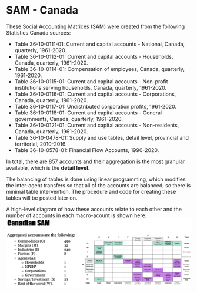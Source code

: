 # SAM - Canada #
These Social Accounting Matrices (SAM) were created from the following Statistics Canada sources:
* Table 36-10-0111-01: Current and capital accounts - National, Canada, quarterly, 1961-2020.
* Table 36-10-0112-01: Current and capital accounts - Households, Canada, quarterly, 1961-2020.
* Table 36-10-0114-01: Compensation of employees, Canada, quarterly, 1961-2020.
* Table 36-10-0115-01: Current and capital accounts - Non-profit institutions serving households, Canada, quarterly, 1961-2020.
* Table 36-10-0116-01: Current and capital accounts - Corporations, Canada, quarterly, 1961-2020.
* Table 36-10-0117-01: Undistributed corporation profits, 1961-2020.
* Table 36-10-0118-01: Current and capital accounts - General governments, Canada, quarterly, 1961-2020.
* Table 36-10-0121-01: Current and capital accounts - Non-residents, Canada, quarterly, 1961-2020.
* Table 36-10-0478-01: Supply and use tables, detail level, provincial and territorial, 2010-2016.
* Table 36-10-0578-01: Financial Flow Accounts, 1990-2020.

In total, there are 857 accounts and their aggregation is the most granular available, which is the **detail level**.

The balancing of tables is done using linear programming, which modifies the inter-agent transfers so that all of the accounts are balanced, so there is minimal table intervention. The procedure and code for creating these tables will be posted later on.

A high-level diagram of how these accounts relate to each other and the number of accounts in each macro-acount is shown here:
![image](https://github.com/jorge-antares/SAMCanada/blob/main/img/diagram.png?raw=true)
